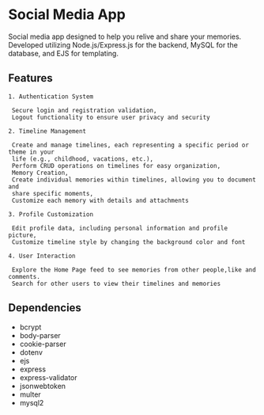 # Social Media App
Social media app designed to help you relive and share your  memories. Developed utilizing Node.js/Express.js for the backend, MySQL for the database, and EJS for templating.

## Features
    1. Authentication System

     Secure login and registration validation,
     Logout functionality to ensure user privacy and security
    
    2. Timeline Management

     Create and manage timelines, each representing a specific period or theme in your
     life (e.g., childhood, vacations, etc.),
     Perform CRUD operations on timelines for easy organization,
     Memory Creation,
     Create individual memories within timelines, allowing you to document and
     share specific moments,
     Customize each memory with details and attachments

    3. Profile Customization

     Edit profile data, including personal information and profile picture,
     Customize timeline style by changing the background color and font
     
    4. User Interaction
    
     Explore the Home Page feed to see memories from other people,like and comments.
     Search for other users to view their timelines and memories

## Dependencies
- bcrypt
- body-parser
- cookie-parser
- dotenv
- ejs
- express
- express-validator
- jsonwebtoken
- multer
- mysql2

